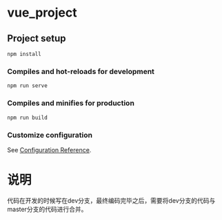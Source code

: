 # vue_project

## Project setup
```
npm install
```

### Compiles and hot-reloads for development
```
npm run serve
```

### Compiles and minifies for production
```
npm run build
```

### Customize configuration
See [Configuration Reference](https://cli.vuejs.org/config/).



# 说明

代码在开发的时候写在dev分支，最终编码完毕之后，需要将dev分支的代码与master分支的代码进行合并。